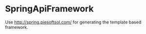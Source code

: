 # SpringApiFramework

Use http://spring.piesoftsol.com/ for generating the template based framework.
